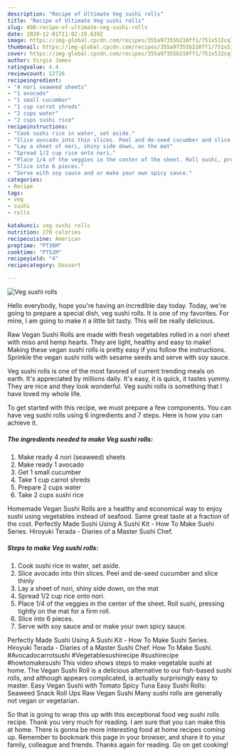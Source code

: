 ```yaml
---
description: "Recipe of Ultimate Veg sushi rolls"
title: "Recipe of Ultimate Veg sushi rolls"
slug: 498-recipe-of-ultimate-veg-sushi-rolls
date: 2020-12-01T11:02:19.639Z
image: https://img-global.cpcdn.com/recipes/355a97355b210ff1/751x532cq70/veg-sushi-rolls-recipe-main-photo.jpg
thumbnail: https://img-global.cpcdn.com/recipes/355a97355b210ff1/751x532cq70/veg-sushi-rolls-recipe-main-photo.jpg
cover: https://img-global.cpcdn.com/recipes/355a97355b210ff1/751x532cq70/veg-sushi-rolls-recipe-main-photo.jpg
author: Virgie James
ratingvalue: 4.4
reviewcount: 12726
recipeingredient:
- "4 nori seaweed sheets"
- "1 avocado"
- "1 small cucumber"
- "1 cup carrot shreds"
- "2 cups water"
- "2 cups sushi rice"
recipeinstructions:
- "Cook sushi rice in water, set aside."
- "Slice avocado into thin slices. Peel and de-seed cucumber and slice thinly"
- "Lay a sheet of nori, shiny side down, on the mat"
- "Spread 1/2 cup rice onto nori."
- "Place 1/4 of the veggies in the center of the sheet. Roll sushi, pressing tightly on the mat for a firm roll."
- "Slice into 6 pieces."
- "Serve with soy sauce and or make your own spicy sauce."
categories:
- Recipe
tags:
- veg
- sushi
- rolls

katakunci: veg sushi rolls 
nutrition: 270 calories
recipecuisine: American
preptime: "PT36M"
cooktime: "PT52M"
recipeyield: "4"
recipecategory: Dessert

---
```



![Veg sushi rolls](https://img-global.cpcdn.com/recipes/355a97355b210ff1/751x532cq70/veg-sushi-rolls-recipe-main-photo.jpg)

Hello everybody, hope you're having an incredible day today. Today, we're going to prepare a special dish, veg sushi rolls. It is one of my favorites. For mine, I am going to make it a little bit tasty. This will be really delicious.

Raw Vegan Sushi Rolls are made with fresh vegetables rolled in a nori sheet with miso and hemp hearts. They are light, healthy and easy to make! Making these vegan sushi rolls is pretty easy if you follow the instructions. Sprinkle the vegan sushi rolls with sesame seeds and serve with soy sauce.

Veg sushi rolls is one of the most favored of current trending meals on earth. It's appreciated by millions daily. It's easy, it is quick, it tastes yummy. They are nice and they look wonderful. Veg sushi rolls is something that I have loved my whole life.


To get started with this recipe, we must prepare a few components. You can have veg sushi rolls using 6 ingredients and 7 steps. Here is how you can achieve it.

<!--inarticleads1-->

##### The ingredients needed to make Veg sushi rolls:

1. Make ready 4 nori (seaweed) sheets
1. Make ready 1 avocado
1. Get 1 small cucumber
1. Take 1 cup carrot shreds
1. Prepare 2 cups water
1. Take 2 cups sushi rice


Homemade Vegan Sushi Rolls are a healthy and economical way to enjoy sushi using vegetables instead of seafood. Same great taste at a fraction of the cost. Perfectly Made Sushi Using A Sushi Kit - How To Make Sushi Series. Hiroyuki Terada - Diaries of a Master Sushi Chef. 

<!--inarticleads2-->

##### Steps to make Veg sushi rolls:

1. Cook sushi rice in water, set aside.
1. Slice avocado into thin slices. Peel and de-seed cucumber and slice thinly
1. Lay a sheet of nori, shiny side down, on the mat
1. Spread 1/2 cup rice onto nori.
1. Place 1/4 of the veggies in the center of the sheet. Roll sushi, pressing tightly on the mat for a firm roll.
1. Slice into 6 pieces.
1. Serve with soy sauce and or make your own spicy sauce.


Perfectly Made Sushi Using A Sushi Kit - How To Make Sushi Series. Hiroyuki Terada - Diaries of a Master Sushi Chef. How To Make Sushi. #Avocadocarrotsushi #Vegetablesushirecipe #sushirecipe #howtomakesushi This video shows steps to make vegetable sushi at home. The Vegan Sushi Roll is a delicious alternative to our fish-based sushi rolls, and although appears complicated, is actually surprisingly easy to master. Easy Vegan Sushi with Tomato Spicy Tuna Easy Sushi Rolls: Seaweed Snack Roll Ups Raw Vegan Sushi Many sushi rolls are generally not vegan or vegetarian. 

So that is going to wrap this up with this exceptional food veg sushi rolls recipe. Thank you very much for reading. I am sure that you can make this at home. There is gonna be more interesting food at home recipes coming up. Remember to bookmark this page in your browser, and share it to your family, colleague and friends. Thanks again for reading. Go on get cooking!
